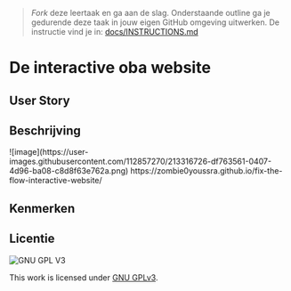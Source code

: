 > _Fork_ deze leertaak en ga aan de slag. 
Onderstaande outline ga je gedurende deze taak in jouw eigen GitHub omgeving uitwerken. 
De instructie vind je in: [docs/INSTRUCTIONS.md](docs/INSTRUCTIONS.md)

# De interactive oba website
<!-- Geef je project een titel en schrijf in één zin wat het is -->

## User Story
<!-- Schrijf de user story waar je aan hebt gewerkt  -->


## Beschrijving
<!-- In de Beschrijving staat hoe je project er uit ziet, hoe het werkt en wat je er mee kan. -->
<!-- Voeg een mooie poster visual toe 📸 -->![image](https://user-images.githubusercontent.com/112857270/213316726-df763561-0407-4d96-ba08-c8d8f63e762a.png)

<!-- Voeg een link toe naar Github Pages 🌐-->https://zombie0youssra.github.io/fix-the-flow-interactive-website/

## Kenmerken
<!-- Bij Kenmerken staat welke technieken zijn gebruikt en hoe. Wat is de HTML structuur? Wat zijn de belangrijkste dingen in CSS? Wat is er met JS gedaan en hoe? -->



## Licentie

![GNU GPL V3](https://www.gnu.org/graphics/gplv3-127x51.png)

This work is licensed under [GNU GPLv3](./LICENSE).
